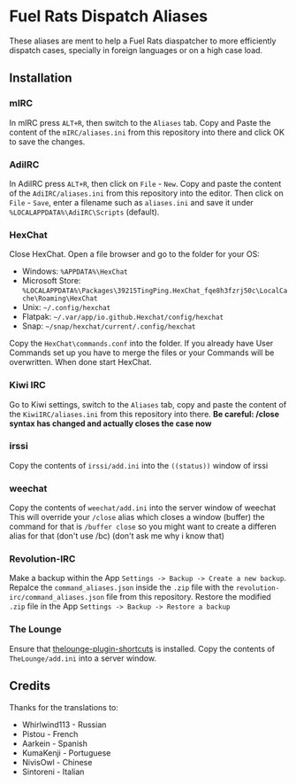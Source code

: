 # Fuel Rats Dispatch Aliases
These aliases are ment to help a Fuel Rats diaspatcher to more efficiently dispatch cases, specially in foreign languages or on a high case load.

## Installation

### mIRC
In mIRC press `ALT+R`, then switch to the `Aliases` tab. Copy and Paste the content of the `mIRC/aliases.ini` from this repository into there and click OK to save the changes.

### AdiIRC
In AdiIRC press `ALT+R`, then click on `File` - `New`. Copy and paste the content of the `AdiIRC/aliases.ini` from this repository into the editor. Then click on `File` - `Save`, enter a filename such as `aliases.ini` and save it under `%LOCALAPPDATA%\AdiIRC\Scripts` (default).

### HexChat
Close HexChat. Open a file browser and go to the folder for your OS:

* Windows: `%APPDATA%\HexChat`
* Microsoft Store: `%LOCALAPPDATA%\Packages\39215TingPing.HexChat_fqe8h3fzrj50c\LocalCache\Roaming\HexChat`
* Unix: `~/.config/hexchat`
* Flatpak: `~/.var/app/io.github.Hexchat/config/hexchat`
* Snap: `~/snap/hexchat/current/.config/hexchat`

Copy the `HexChat\commands.conf` into the folder. If you already have User Commands set up you have to merge the files or your Commands will be overwritten. When done start HexChat.

### Kiwi IRC
Go to Kiwi settings, switch to the `Aliases` tab, copy and paste the content of the `KiwiIRC/aliases.ini` from this repository into there.
**Be careful: /close syntax has changed and actually closes the case now**

### irssi
Copy the contents of `irssi/add.ini` into the `((status))` window of irssi

### weechat
Copy the contents of `weechat/add.ini` into the server window of weechat
This will override your `/close` alias which closes a window (buffer) the command for that is `/buffer close` so you might want to create a differen alias for that (don't use /bc) (don't ask me why i know that)

### Revolution-IRC
Make a backup within the App `Settings -> Backup -> Create a new backup`. Repalce the `command_aliases.json` inside the `.zip` file with the `revolution-irc/command_aliases.json` file from this repository.
Restore the modified `.zip` file in the App `Settings -> Backup -> Restore a backup`

### The Lounge
Ensure that [thelounge-plugin-shortcuts](https://github.com/minidigger/thelounge-plugin-shortcuts) is installed.
Copy the contents of `TheLounge/add.ini` into a server window.

## Credits
Thanks for the translations to:
* Whirlwind113 - Russian
* Pistou - French
* Aarkein - Spanish
* KumaKenji - Portuguese
* NivisOwl - Chinese
* Sintoreni - Italian
